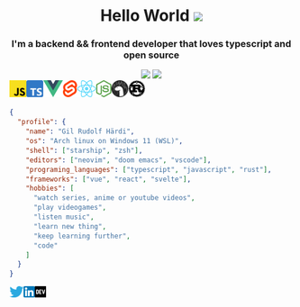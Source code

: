 <h1 align="center">Hello World <img src="https://media.giphy.com/media/hvRJCLFzcasrR4ia7z/giphy.gif" width="30" />
</h1>

<h3 align="center">I'm a backend && frontend developer that loves typescript and open source</h3>

<div align="center">
  <img height="180em" src="https://github-readme-stats.vercel.app/api?username=ghaerdi&show_icons=true&theme=vue-dark&include_all_commits=true&count_private=true"/>
  <img height="180em" src="https://github-readme-stats.vercel.app/api/top-langs/?username=ghaerdi&layout=compact&langs_count=8&theme=vue-dark"/>
</div>

<div>
	<img align="left" src="/icons/tech/javascript.png" alt="javascript" height="30" />
	<img align="left" src="/icons/tech/typescript.png" alt="typescript" height="30" />
	<img align="left" src="/icons/tech/vue.png" alt="vue" height="30" />
	<img align="left" src="/icons/tech/svelte.png" alt="svelte" height="30" />
	<img align="left" src="/icons/tech/react.png" alt="react" height="30" />
	<img align="left" src="/icons/tech/node.png" alt="node" height="30" />
	<img align="left" src="/icons/tech/deno.png" alt="deno" height="30" />
	<img align="left" src="/icons/tech/rust.png" alt="rust" height="30" />
</div>

<br>
<br>

```json
{
  "profile": {
    "name": "Gil Rudolf Härdi",
    "os": "Arch linux on Windows 11 (WSL)",
    "shell": ["starship", "zsh"],
    "editors": ["neovim", "doom emacs", "vscode"],
    "programing_languages": ["typescript", "javascript", "rust"],
    "frameworks": ["vue", "react", "svelte"],
    "hobbies": [
      "watch series, anime or youtube videos",
      "play videogames",
      "listen music",
      "learn new thing",
      "keep learning further",
      "code"
    ]
  }
}
```

<a href="https://twitter.com/ghaerdi" target="_blank">
	<img align="left" src="/icons/social/twitter.png" alt="ghaerdi's twitter" height="20"/>
</a>

<a href="https://linkedin.com/in/ghaerdi" target="_blank">
	<img align="left" src="/icons/social/linkedin.png" alt="ghaerdi's linkedin" height="20"/>
</a>

<a href="https://dev.to/ghaerdi" target="_blank">
	<img align="left" src="/icons/social/devto.png" alt="ghaeri's dev.to" height="20"/>
</a>
